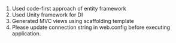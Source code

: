 1. Used code-first approach of entity framework 
2. Used Unity framework for DI
3. Generated MVC views using scaffolding template
4. Please update connection string in web.config before executing application.
